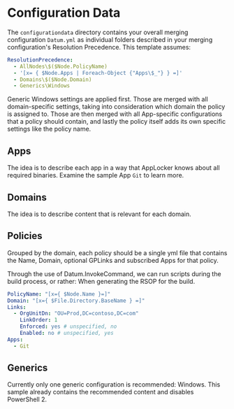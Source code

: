 # Configuration Data

The `configurationdata` directory contains your overall merging configuration `Datum.yml` as
individual folders described in your merging configuration's Resolution Precedence. This
template assumes:

```yaml
ResolutionPrecedence:
  - AllNodes\$($Node.PolicyName)
  - '[x= { $Node.Apps | Foreach-Object {"Apps\$_"} } =]'
  - Domains\$($Node.Domain)
  - Generics\Windows
```

Generic Windows settings are applied first. Those are merged with all domain-specific
settings, taking into consideration which domain the policy is assigned to. Those are then
merged with all App-specific configurations that a policy should contain, and lastly
the policy itself adds its own specific settings like the policy name.

## Apps

The idea is to describe each app in a way that AppLocker knows about all required
binaries. Examine the sample App `Git` to learn more.

## Domains

The idea is to describe content that is relevant for each domain.

## Policies

Grouped by the domain, each policy should be a single yml file that contains
the Name, Domain, optional GPLinks and subscribed Apps for that policy.

Through the use of Datum.InvokeCommand, we can run scripts during the build
process, or rather: When generating the RSOP for the build.

```yaml
PolicyName: "[x={ $Node.Name }=]"
Domain: "[x={ $File.Directory.BaseName } =]"
Links:
  - OrgUnitDn: "OU=Prod,DC=contoso,DC=com"
    LinkOrder: 1
    Enforced: yes # unspecified, no
    Enabled: no # unspecified, yes
Apps:
  - Git
```

## Generics

Currently only one generic configuration is recommended: Windows. This sample already
contains the recommended content and disables PowerShell 2.
